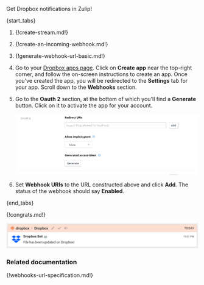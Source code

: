 Get Dropbox notifications in Zulip!

{start_tabs}

1. {!create-stream.md!}

1. {!create-an-incoming-webhook.md!}

1. {!generate-webhook-url-basic.md!}

1. Go to your [Dropbox apps page](https://www.dropbox.com/developers/apps).
   Click on **Create app** near the top-right corner, and follow the on-screen
   instructions to create an app. Once you've created the app, you will be
   redirected to the **Settings** tab for your app. Scroll down to the
   **Webhooks** section.

1. Go to the **Oauth 2** section, at the bottom of which you'll find a **Generate**
   button. Click on it to activate the app for your account.

    ![](/static/images/integrations/dropbox/oauth2_generate.png)

1. Set **Webhook URIs** to the URL constructed above and click **Add**.
   The status of the webhook should say **Enabled**.

{end_tabs}

{!congrats.md!}

![](/static/images/integrations/dropbox/001.png)

### Related documentation

{!webhooks-url-specification.md!}
